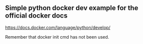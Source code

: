 ## Simple python docker dev example for the official docker docs
https://docs.docker.com/language/python/develop/

Remember that docker init cmd has not been used.
